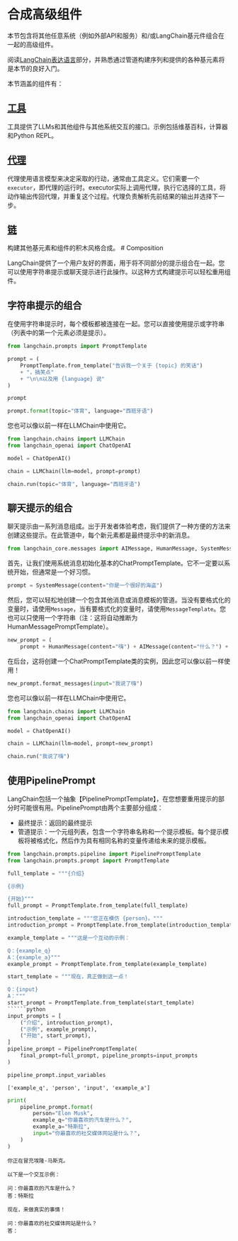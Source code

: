 # 合成高级组件

本节包含将其他任意系统（例如外部API和服务）和/或LangChain基元件组合在一起的高级组件。

阅读[LangChain表达语言](/expression_language/get_started)部分，并熟悉通过管道构建序列和提供的各种基元素将是本节的良好入门。

本节涵盖的组件有：

## [工具](/modules/tools/)

工具提供了LLMs和其他组件与其他系统交互的接口。示例包括维基百科，计算器和Python REPL。

## [代理](/modules/agents)

代理使用语言模型来决定采取的行动，通常由工具定义。它们需要一个`executor`，即代理的运行时。executor实际上调用代理，执行它选择的工具，将动作输出传回代理，并重复这个过程。代理负责解析先前结果的输出并选择下一步。

## [链](/modules/chains)

构建其他基元素和组件的积木风格合成。
                # Composition

LangChain提供了一个用户友好的界面，用于将不同部分的提示组合在一起。您可以使用字符串提示或聊天提示进行此操作。以这种方式构建提示可以轻松重用组件。

## 字符串提示的组合

在使用字符串提示时，每个模板都被连接在一起。您可以直接使用提示或字符串（列表中的第一个元素必须是提示）。

```python
from langchain.prompts import PromptTemplate
```

```python
prompt = (
    PromptTemplate.from_template("告诉我一个关于 {topic} 的笑话")
    + "，搞笑点"
    + "\n\n以及用 {language} 说"
)
```

```python
prompt
```

```python
prompt.format(topic="体育", language="西班牙语")
```

您也可以像以前一样在LLMChain中使用它。

```python
from langchain.chains import LLMChain
from langchain_openai import ChatOpenAI
```

```python
model = ChatOpenAI()
```

```python
chain = LLMChain(llm=model, prompt=prompt)
```

```python
chain.run(topic="体育", language="西班牙语")
```

## 聊天提示的组合

聊天提示由一系列消息组成。出于开发者体验考虑，我们提供了一种方便的方法来创建这些提示。在此管道中，每个新元素都是最终提示中的新消息。

```python
from langchain_core.messages import AIMessage, HumanMessage, SystemMessage
```

首先，让我们使用系统消息初始化基本的ChatPromptTemplate。它不一定要以系统开始，但通常是一个好习惯。

```python
prompt = SystemMessage(content="你是一个很好的海盗")
```

然后，您可以轻松地创建一个包含其他消息或消息模板的管道。当没有要格式化的变量时，请使用`Message`，当有要格式化的变量时，请使用`MessageTemplate`。您也可以只使用一个字符串（注：这将自动推断为HumanMessagePromptTemplate）。

```python
new_prompt = (
    prompt + HumanMessage(content="嗨") + AIMessage(content="什么？") + "{input}"
```

在后台，这将创建一个ChatPromptTemplate类的实例，因此您可以像以前一样使用！

```python
new_prompt.format_messages(input="我说了嗨")
```

您也可以像以前一样在LLMChain中使用它。

```python
from langchain.chains import LLMChain
from langchain_openai import ChatOpenAI
```

```python
model = ChatOpenAI()
```

```python
chain = LLMChain(llm=model, prompt=new_prompt)
```

```python
chain.run("我说了嗨")
```

## 使用PipelinePrompt

LangChain包括一个抽象【PipelinePromptTemplate】，在您想要重用提示的部分时可能很有用。PipelinePrompt由两个主要部分组成：

- 最终提示：返回的最终提示
- 管道提示：一个元组列表，包含一个字符串名称和一个提示模板。每个提示模板将被格式化，然后作为具有相同名称的变量传递给未来的提示模板。

```python
from langchain.prompts.pipeline import PipelinePromptTemplate
from langchain.prompts.prompt import PromptTemplate
```

```python
full_template = """{介绍}

{示例}

{开始}"""
full_prompt = PromptTemplate.from_template(full_template)
```

```python
introduction_template = """您正在模仿 {person}。"""
introduction_prompt = PromptTemplate.from_template(introduction_template)
```

```python
example_template = """这是一个互动的示例：

Q：{example_q}
A：{example_a}"""
example_prompt = PromptTemplate.from_template(example_template)
```

```python
start_template = """现在，真正做到这一点！

Q：{input}
A："""
start_prompt = PromptTemplate.from_template(start_template)
``````python
input_prompts = [
    ("介绍", introduction_prompt),
    ("示例", example_prompt),
    ("开始", start_prompt),
]
pipeline_prompt = PipelinePromptTemplate(
    final_prompt=full_prompt, pipeline_prompts=input_prompts
)
```


```python
pipeline_prompt.input_variables
```




    ['example_q', 'person', 'input', 'example_a']




```python
print(
    pipeline_prompt.format(
        person="Elon Musk",
        example_q="你最喜欢的汽车是什么？",
        example_a="特斯拉",
        input="你最喜欢的社交媒体网站是什么？",
    )
)
```

    你正在冒充埃隆·马斯克。
    
    以下是一个交互示例：
    
    问：你最喜欢的汽车是什么？
    答：特斯拉
    
    现在，来做真实的事情！
    
    问：你最喜欢的社交媒体网站是什么？
    答：
    
```